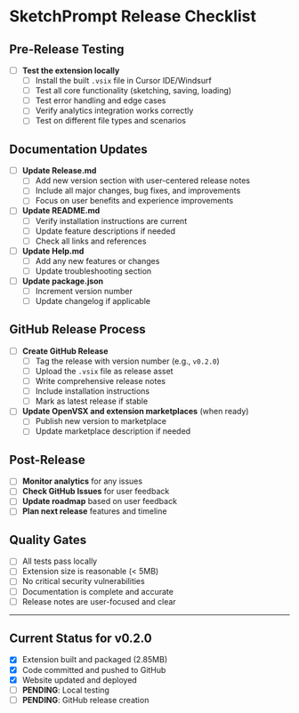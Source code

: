 # SketchPrompt Release Checklist

## Pre-Release Testing
- [ ] **Test the extension locally**
  - [ ] Install the built `.vsix` file in Cursor IDE/Windsurf
  - [ ] Test all core functionality (sketching, saving, loading)
  - [ ] Test error handling and edge cases
  - [ ] Verify analytics integration works correctly
  - [ ] Test on different file types and scenarios

## Documentation Updates
- [ ] **Update Release.md**
  - [ ] Add new version section with user-centered release notes
  - [ ] Include all major changes, bug fixes, and improvements
  - [ ] Focus on user benefits and experience improvements
- [ ] **Update README.md**
  - [ ] Verify installation instructions are current
  - [ ] Update feature descriptions if needed
  - [ ] Check all links and references
- [ ] **Update Help.md**
  - [ ] Add any new features or changes
  - [ ] Update troubleshooting section
- [ ] **Update package.json**
  - [ ] Increment version number
  - [ ] Update changelog if applicable

## GitHub Release Process
- [ ] **Create GitHub Release**
  - [ ] Tag the release with version number (e.g., `v0.2.0`)
  - [ ] Upload the `.vsix` file as release asset
  - [ ] Write comprehensive release notes
  - [ ] Include installation instructions
  - [ ] Mark as latest release if stable
- [ ] **Update OpenVSX and extension marketplaces** (when ready)
  - [ ] Publish new version to marketplace
  - [ ] Update marketplace description if needed

## Post-Release
- [ ] **Monitor analytics** for any issues
- [ ] **Check GitHub Issues** for user feedback
- [ ] **Update roadmap** based on user feedback
- [ ] **Plan next release** features and timeline

## Quality Gates
- [ ] All tests pass locally
- [ ] Extension size is reasonable (< 5MB)
- [ ] No critical security vulnerabilities
- [ ] Documentation is complete and accurate
- [ ] Release notes are user-focused and clear

---

## Current Status for v0.2.0
- [x] Extension built and packaged (2.85MB)
- [x] Code committed and pushed to GitHub
- [x] Website updated and deployed
- [ ] **PENDING**: Local testing
- [ ] **PENDING**: GitHub release creation 